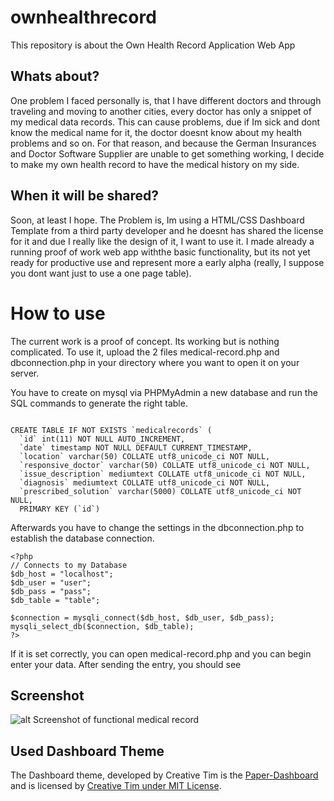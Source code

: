 # ownhealthrecord
This repository is about the Own Health Record Application Web App

## Whats about?
One problem I faced personally is, that I have different doctors and through traveling and moving to another cities, every doctor has only a snippet of my medical data records.
This can cause problems, due if Im sick and dont know the medical name for it, the doctor doesnt know about my health problems and so on.
For that reason, and because the German Insurances and Doctor Software Supplier are unable to get something working, I decide to make my own health record to have the medical history on my side.

## When it will be shared?
Soon, at least I hope.
The Problem is, Im using a HTML/CSS Dashboard Template from a third party developer and he doesnt has shared the license for it and due I really like the design of it, I want to use it. I made already a running proof of work web app withthe basic functionality, but its not yet ready for productive use and represent more a early alpha (really, I suppose you dont want just to use a one page table).


# How to use 
The current work is a proof of concept. Its working but is nothing complicated.
To use it, upload the 2 files medical-record.php and dbconnection.php in your directory where you want to open it on your server.

You have to create on mysql via PHPMyAdmin a new database and run the SQL commands to generate the right table.

```

CREATE TABLE IF NOT EXISTS `medicalrecords` (
  `id` int(11) NOT NULL AUTO_INCREMENT,
  `date` timestamp NOT NULL DEFAULT CURRENT_TIMESTAMP,
  `location` varchar(50) COLLATE utf8_unicode_ci NOT NULL,
  `responsive_doctor` varchar(50) COLLATE utf8_unicode_ci NOT NULL,
  `issue_description` mediumtext COLLATE utf8_unicode_ci NOT NULL,
  `diagnosis` mediumtext COLLATE utf8_unicode_ci NOT NULL,
  `prescribed_solution` varchar(5000) COLLATE utf8_unicode_ci NOT NULL,
  PRIMARY KEY (`id`)
```


Afterwards you have to change the settings in the dbconnection.php to establish the database connection.

```
<?php
// Connects to my Database
$db_host = "localhost";
$db_user = "user";
$db_pass = "pass";
$db_table = "table";

$connection = mysqli_connect($db_host, $db_user, $db_pass);
mysqli_select_db($connection, $db_table);
?>
```
If it is set correctly, you can open medical-record.php and you can begin enter your data. After sending the entry, you should see 


## Screenshot
![alt Screenshot of functional medical record](https://github.com/petrk94/ownhealthrecord/blob/master/ownhealthrecord_medrecord_dashboard.png)


## Used Dashboard Theme
The Dashboard theme, developed by Creative Tim is the <a href="https://github.com/creativetimofficial/paper-dashboard" target="_blank">Paper-Dashboard</a> and is licensed by <a href="https://www.creative-tim.com/license/" target="_blank">Creative Tim under MIT License</a>.
